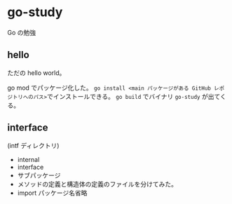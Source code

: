 # go-study
Go の勉強

## hello
ただの hello world。

go mod でパッケージ化した。
`go install <main パッケージがある GitHub レポジトリへのパス>`でインストールできる。
`go build` でバイナリ `go-study` が出てくる。

## interface
(intf ディレクトリ)
- internal
- interface
- サブパッケージ
- メソッドの定義と構造体の定義のファイルを分けてみた。
- import パッケージ名省略
